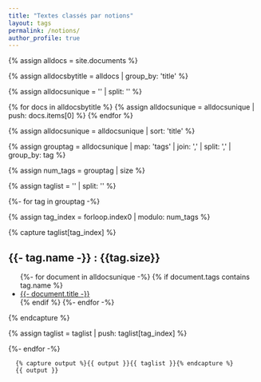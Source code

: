 ```yaml
---
title: "Textes classés par notions"
layout: tags
permalink: /notions/
author_profile: true
---
```


{% assign alldocs = site.documents %}	

{% assign alldocsbytitle = alldocs | group_by: 'title' %}	

{% assign alldocsunique = '' | split: '' %}

{% for docs in alldocsbytitle %}
    {% assign alldocsunique = alldocsunique | push: docs.items[0] %}
{% endfor %}

{% assign alldocsunique = alldocsunique | sort: 'title' %}

{% assign grouptag =  alldocsunique | map: 'tags' | join: ','  | split: ','  | group_by: tag %}

{% assign num_tags = grouptag | size %}

{% assign taglist = '' | split: '' %}

{%- for tag in grouptag -%}

{% assign tag_index = forloop.index0 | modulo: num_tags %}

{% capture taglist[tag_index] %}

<h2>{{- tag.name -}} : {{tag.size}}</h2>
<ul>
	{%- for document in alldocsunique -%}
    	{% if document.tags contains tag.name %}
        	 <li><a href="https://eyssette.github.io/dossiers{{- document.url -}}">{{- document.title -}}</a></li>
		 {% endif %}
    {%- endfor -%}
</ul>

{% endcapture %}

{% assign taglist = taglist | push: taglist[tag_index] %}

{%- endfor -%}

      {% capture output %}{{ output }}{{ taglist }}{% endcapture %}
      {{ output }}

